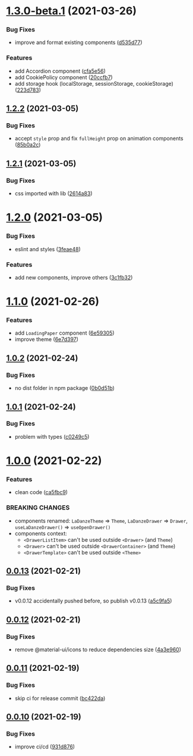 # [1.3.0-beta.1](https://github.com/pchmn/la-danze-ui/compare/v1.2.2...v1.3.0-beta.1) (2021-03-26)


### Bug Fixes

* improve and format existing components ([d535d77](https://github.com/pchmn/la-danze-ui/commit/d535d776104db0406bb42331f7adddb3d5b68a9a))


### Features

* add Accordion component ([cfa5e56](https://github.com/pchmn/la-danze-ui/commit/cfa5e562f01e54ad817367b8338c93df44069964))
* add CookiePolicy component ([20ccfb7](https://github.com/pchmn/la-danze-ui/commit/20ccfb7817a19803a8492227c7d1430d1ce5fcef))
* add storage hook (localStorage, sessionStorage, cookieStorage) ([223d783](https://github.com/pchmn/la-danze-ui/commit/223d78380e2be914c9fe723cc29d89e77b2b1987))

## [1.2.2](https://github.com/pchmn/la-danze-ui/compare/v1.2.1...v1.2.2) (2021-03-05)


### Bug Fixes

* accept `style` prop and fix `fullHeight` prop on animation components ([85b0a2c](https://github.com/pchmn/la-danze-ui/commit/85b0a2c992cecde4d0ff78542768593a57a26040))

## [1.2.1](https://github.com/pchmn/la-danze-ui/compare/v1.2.0...v1.2.1) (2021-03-05)


### Bug Fixes

* css imported with lib ([2614a83](https://github.com/pchmn/la-danze-ui/commit/2614a83bc5e09e92de9a76c5ad3db4ee380920b0))

# [1.2.0](https://github.com/pchmn/la-danze-ui/compare/v1.1.0...v1.2.0) (2021-03-05)


### Bug Fixes

* eslint and styles ([3feae48](https://github.com/pchmn/la-danze-ui/commit/3feae48a778bc692ec0f311cda2f164fde7ec519))


### Features

* add new components, improve others ([3c1fb32](https://github.com/pchmn/la-danze-ui/commit/3c1fb324094cf51fc0fcb99ee2b4c8b058d5c681))

# [1.1.0](https://github.com/pchmn/la-danze-ui/compare/v1.0.2...v1.1.0) (2021-02-26)


### Features

* add `LoadingPaper` component ([6e59305](https://github.com/pchmn/la-danze-ui/commit/6e59305941059fb4475ba72500a0f0f9a84ca203))
* improve theme ([6e7d397](https://github.com/pchmn/la-danze-ui/commit/6e7d3972332f4d9d29fdf8840c5ffc65ec99cfb7))

## [1.0.2](https://github.com/pchmn/la-danze-ui/compare/v1.0.1...v1.0.2) (2021-02-24)


### Bug Fixes

* no dist folder in npm package ([0b0d51b](https://github.com/pchmn/la-danze-ui/commit/0b0d51bd4ca95970d5e3d3969fae09bbb4b976ca))

## [1.0.1](https://github.com/pchmn/la-danze-ui/compare/v1.0.0...v1.0.1) (2021-02-24)


### Bug Fixes

* problem with types ([c0249c5](https://github.com/pchmn/la-danze-ui/commit/c0249c55edc34a08c8f3944790fb66a7bdb191ef))

# [1.0.0](https://github.com/pchmn/la-danze-ui/compare/v0.0.13...v1.0.0) (2021-02-22)


### Features

* clean code ([ca5fbc9](https://github.com/pchmn/la-danze-ui/commit/ca5fbc9792a95840bda527d649603b81be568306))


### BREAKING CHANGES

* components renamed: `LaDanzeTheme` => `Theme`, `LaDanzeDrawer` => `Drawer`, `useLaDanzeDrawer()` => `useOpenDrawer()`
* components context:
  * `<DrawerListItem>` can't be used outside `<Drawer>` (and `Theme`)
  * `<Drawer>` can't be used outside `<DrawerContainer>`  (and `Theme`)
  * `<DrawerTemplate>` can't be used outside `<Theme>`

## [0.0.13](https://github.com/pchmn/la-danze-ui/compare/v0.0.12...v0.0.13) (2021-02-21)


### Bug Fixes

* v0.0.12 accidentally pushed before, so publish v0.0.13 ([a5c9fa5](https://github.com/pchmn/la-danze-ui/commit/a5c9fa557e75a0aec253953f46e71049496572fb))

## [0.0.12](https://github.com/pchmn/la-danze-ui/compare/v0.0.11...v0.0.12) (2021-02-21)


### Bug Fixes

* remove @material-ui/icons to reduce dependencies size ([4a3e960](https://github.com/pchmn/la-danze-ui/commit/4a3e9606b6cdc2a905ea286b728d8f0e8ef4bedb))

## [0.0.11](https://github.com/pchmn/la-danze-ui/compare/v0.0.10...v0.0.11) (2021-02-19)


### Bug Fixes

* skip ci for release commit ([bc422da](https://github.com/pchmn/la-danze-ui/commit/bc422da6470dcf1f9f00f2167f7c25c943d05d6f))

## [0.0.10](https://github.com/pchmn/la-danze-ui/compare/v0.0.9...v0.0.10) (2021-02-19)


### Bug Fixes

* improve ci/cd ([931d876](https://github.com/pchmn/la-danze-ui/commit/931d87686b4ef142a42700c74960400bca303fe5))
